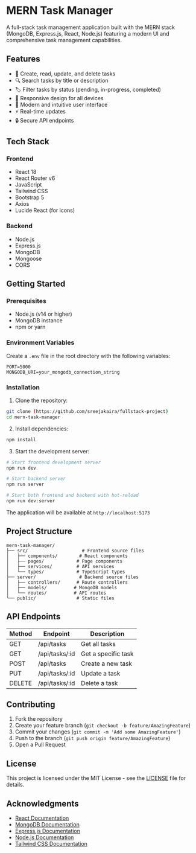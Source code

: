 # MERN Task Manager

A full-stack task management application built with the MERN stack (MongoDB, Express.js, React, Node.js) featuring a modern UI and comprehensive task management capabilities.

## Features

- 📝 Create, read, update, and delete tasks
- 🔍 Search tasks by title or description
- 🏷️ Filter tasks by status (pending, in-progress, completed)
- 📱 Responsive design for all devices
- 🎨 Modern and intuitive user interface
- ⚡ Real-time updates
- 🔒 Secure API endpoints

## Tech Stack

### Frontend
- React 18
- React Router v6
- JavaScript
- Tailwind CSS
- Bootstrap 5
- Axios
- Lucide React (for icons)

### Backend
- Node.js
- Express.js
- MongoDB
- Mongoose
- CORS

## Getting Started

### Prerequisites
- Node.js (v14 or higher)
- MongoDB instance
- npm or yarn

### Environment Variables
Create a `.env` file in the root directory with the following variables:
```env
PORT=5000
MONGODB_URI=your_mongodb_connection_string
```

### Installation

1. Clone the repository:
```bash
git clone (https://github.com/sreejakaira/fullstack-project)
cd mern-task-manager
```

2. Install dependencies:
```bash
npm install
```

3. Start the development server:
```bash
# Start frontend development server
npm run dev

# Start backend server
npm run server

# Start both frontend and backend with hot-reload
npm run dev:server
```

The application will be available at `http://localhost:5173`

## Project Structure

```
mern-task-manager/
├── src/                    # Frontend source files
│   ├── components/        # React components
│   ├── pages/            # Page components
│   ├── services/         # API services
│   └── types/            # TypeScript types
├── server/                # Backend source files
│   ├── controllers/      # Route controllers
│   ├── models/          # MongoDB models
│   └── routes/          # API routes
└── public/               # Static files
```

## API Endpoints

| Method | Endpoint | Description |
|--------|----------|-------------|
| GET    | /api/tasks | Get all tasks |
| GET    | /api/tasks/:id | Get a specific task |
| POST   | /api/tasks | Create a new task |
| PUT    | /api/tasks/:id | Update a task |
| DELETE | /api/tasks/:id | Delete a task |

## Contributing

1. Fork the repository
2. Create your feature branch (`git checkout -b feature/AmazingFeature`)
3. Commit your changes (`git commit -m 'Add some AmazingFeature'`)
4. Push to the branch (`git push origin feature/AmazingFeature`)
5. Open a Pull Request

## License

This project is licensed under the MIT License - see the [LICENSE](LICENSE) file for details.

## Acknowledgments

- [React Documentation](https://react.dev)
- [MongoDB Documentation](https://docs.mongodb.com)
- [Express.js Documentation](https://expressjs.com)
- [Node.js Documentation](https://nodejs.org)
- [Tailwind CSS Documentation](https://tailwindcss.com)
